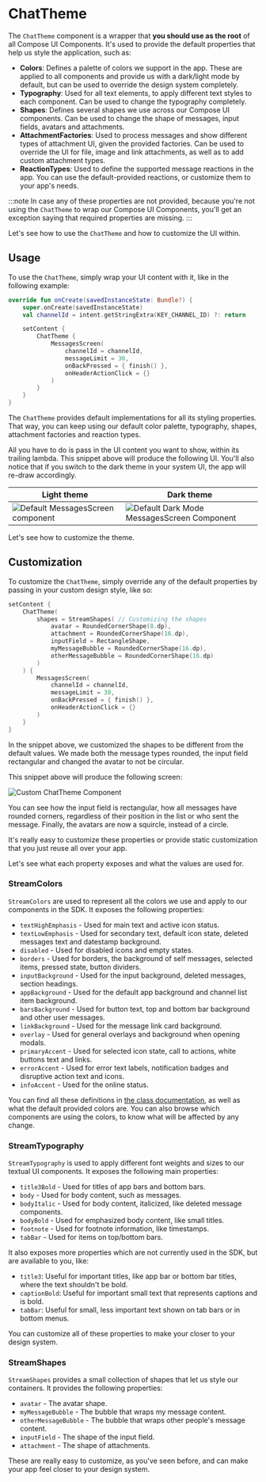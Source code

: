 # ChatTheme

The `ChatTheme` component is a wrapper that **you should use as the root** of all Compose UI Components. It's used to provide the default properties that help us style the application, such as:

* **Colors**: Defines a palette of colors we support in the app. These are applied to all components and provide us with a dark/light mode by default, but can be used to override the design system completely.
* **Typography**: Used for all text elements, to apply different text styles to each component. Can be used to change the typography completely.
* **Shapes**: Defines several shapes we use across our Compose UI components. Can be used to change the shape of messages, input fields, avatars and attachments.
* **AttachmentFactories**: Used to process messages and show different types of attachment UI, given the provided factories. Can be used to override the UI for file, image and link attachments, as well as to add custom attachment types.
* **ReactionTypes**: Used to define the supported message reactions in the app. You can use the default-provided reactions, or customize them to your app's needs.

:::note
In case any of these properties are not provided, because you're not using the `ChatTheme` to wrap our Compose UI Components, you'll get an exception saying that required properties are missing. 
:::

Let's see how to use the `ChatTheme` and how to customize the UI within.

## Usage

To use the `ChatTheme`, simply wrap your UI content with it, like in the following example:

```kotlin {6,13}
override fun onCreate(savedInstanceState: Bundle?) {
    super.onCreate(savedInstanceState)
    val channelId = intent.getStringExtra(KEY_CHANNEL_ID) ?: return

    setContent {
        ChatTheme {
            MessagesScreen(
                channelId = channelId,
                messageLimit = 30,
                onBackPressed = { finish() },
                onHeaderActionClick = {}
            )
        }
    }
}
```

The `ChatTheme` provides default implementations for all its styling properties. That way, you can keep using our default color palette, typography, shapes, attachment factories and reaction types.

All you have to do is pass in the UI content you want to show, within its trailing lambda. This snippet above will produce the following UI. You'll also notice that if you switch to the dark theme in your system UI, the app will re-draw accordingly.

| Light theme | Dark theme |
| --- | --- |
| ![Default MessagesScreen component](../../assets/compose_default_messages_screen_component.png) | ![Default Dark Mode MessagesScreen Component](../../assets/compose_default_messages_screen_component_dark.png) |

Let's see how to customize the theme.

## Customization

To customize the `ChatTheme`, simply override any of the default properties by passing in your custom design style, like so:

```kotlin
setContent {
    ChatTheme(
        shapes = StreamShapes( // Customizing the shapes
            avatar = RoundedCornerShape(8.dp),
            attachment = RoundedCornerShape(16.dp),
            inputField = RectangleShape,
            myMessageBubble = RoundedCornerShape(16.dp),
            otherMessageBubble = RoundedCornerShape(16.dp)
        )
    ) {
        MessagesScreen(
            channelId = channelId,
            messageLimit = 30,
            onBackPressed = { finish() },
            onHeaderActionClick = {}
        )
    }
}
```

In the snippet above, we customized the shapes to be different from the default values. We made both the message types rounded, the input field rectangular and changed the avatar to not be circular.

This snippet above will produce the following screen:

![Custom ChatTheme Component](../../assets/compose_custom_chat_theme_component.png)

You can see how the input field is rectangular, how all messages have rounded corners, regardless of their position in the list or who sent the message. Finally, the avatars are now a squircle, instead of a circle.

It's really easy to customize these properties or provide static customization that you just reuse all over your app.

Let's see what each property exposes and what the values are used for.

### StreamColors

`StreamColors` are used to represent all the colors we use and apply to our components in the SDK. It exposes the following properties:

* `textHighEmphasis` - Used for main text and active icon status.
* `textLowEmphasis` - Used for secondary text, default icon state, deleted messages text and datestamp background.
* `disabled` - Used for disabled icons and empty states.
* `borders` - Used for borders, the background of self messages, selected items, pressed state, button dividers.
* `inputBackground` - Used for the input background, deleted messages, section headings.
* `appBackground` - Used for the default app background and channel list item background.
* `barsBackground` - Used for button text, top and bottom bar background and other user messages.
* `linkBackground` - Used for the message link card background.
* `overlay` - Used for general overlays and background when opening modals.
* `primaryAccent` - Used for selected icon state, call to actions, white buttons text and links.
* `errorAccent` - Used for error text labels, notification badges and disruptive action text and icons.
* `infoAccent` - Used for the online status.

You can find all these definitions in [the class documentation](https://github.com/GetStream/stream-chat-android/blob/main/stream-chat-android-compose/src/main/java/io/getstream/chat/android/compose/ui/theme/StreamColors.kt), as well as what the default provided colors are. You can also browse which components are using the colors, to know what will be affected by any change.

### StreamTypography

`StreamTypography` is used to apply different font weights and sizes to our textual UI components. It exposes the following main properties:

* `title3Bold` - Used for titles of app bars and bottom bars.
* `body` - Used for body content, such as messages.
* `bodyItalic` - Used for body content, italicized, like deleted message components.
* `bodyBold` - Used for emphasized body content, like small titles.
* `footnote` - Used for footnote information, like timestamps.
* `tabBar` - Used for items on top/bottom bars.

It also exposes more properties which are not currently used in the SDK, but are available to you, like:

* `title3`: Useful for important titles, like app bar or bottom bar titles, where the text shouldn't be bold.
* `captionBold`: Useful for important small text that represents captions and is bold.
* `tabBar`: Useful for small, less important text shown on tab bars or in bottom menus.

You can customize all of these properties to make your closer to your design system.

### StreamShapes

`StreamShapes` provides a small collection of shapes that let us style our containers. It provides the following properties:

* `avatar` - The avatar shape.
* `myMessageBubble` - The bubble that wraps my message content.
* `otherMessageBubble` - The bubble that wraps other people's message content.
* `inputField` - The shape of the input field.
* `attachment` - The shape of attachments.

These are really easy to customize, as you've seen before, and can make your app feel closer to your design system.
